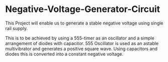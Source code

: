 # Negative-Voltage-Generator-Circuit
This Project will enable us to generate a stable negative voltage using single rail supply.

This is to be achieved by using a 555-timer as an oscillator and a simple arrangement of diodes with capacitor.
555 Oscillator is used as an astable multivibrator  and generates a positive square wave.
Using capacitors and diodes this is converted into a constant negative voltage.


